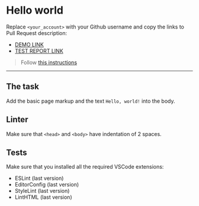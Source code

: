 # Hello world

Replace `<your_account>` with your Github username and copy the links to Pull Request description:

- [DEMO LINK](https://NataliiaDerzhylo.github.io/layout_hello-world/)
- [TEST REPORT LINK](https://NataliiaDerzhylo.github.io/layout_hello-world/report/html_report/)

> Follow [this instructions](https://mate-academy.github.io/layout_task-guideline/#how-to-solve-the-layout-tasks-on-github)

---

## The task

Add the basic page markup and the text `Hello, world!` into the body.

## Linter

Make sure that `<head>` and `<body>` have indentation of 2 spaces.

## Tests

Make sure that you installed all the required VSCode extensions:

- ESLint (last version)
- EditorConfig (last version)
- StyleLint (last version)
- LintHTML (last version)
